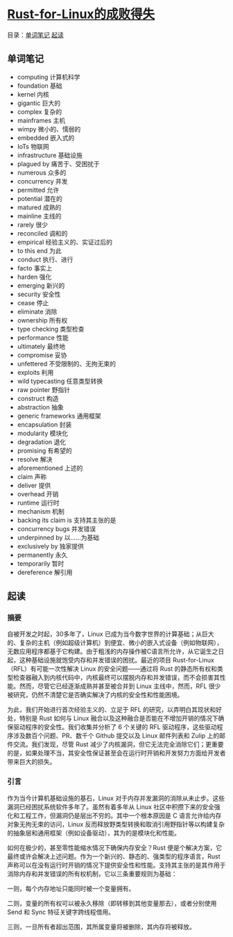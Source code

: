 # [Rust-for-Linux的成败得失](https://www.usenix.org/system/files/atc24-li-hongyu.pdf)
目录：[单词笔记](#单词笔记) [起读](#起读)
## 单词笔记
- computing 计算机科学
- foundation 基础
- kernel 内核
- gigantic 巨大的
- complex 复杂的
- mainframes 主机
- wimpy 微小的、懦弱的
- embedded 嵌入式的
- IoTs 物联网
- infrastructure 基础设施
- plagued by 痛苦于、受困扰于
- numerous 众多的
- concurrency 并发
- permitted 允许
- potential 潜在的
- matured 成熟的
- mainline 主线的
- rarely 很少
- reconciled 调和的
- empirical 经验主义的、实证过后的
- to this end 为此
- conduct 执行、进行
- facto 事实上
- harden 强化
- emerging 新兴的
- security 安全性
- cease 停止
- eliminate 消除
- ownership 所有权
- type checking 类型检查
- performance 性能
- ultimately 最终地
- compromise 妥协
- unfettered 不受限制的、无拘无束的
- exploits 利用
- wild typecasting 任意类型转换
- raw pointer 野指针
- construct 构造
- abstraction 抽象
- generic frameworks  通用框架
- encapsulation 封装
- modularity 模块化
- degradation 退化
- promising 有希望的
- resolve 解决
- aforementioned 上述的
- claim 声称
- deliver 提供
- overhead 开销
- runtime 运行时
- mechanism 机制
- backing its claim is 支持其主张的是
- concurrency bugs 并发错误
- underpinned by 以……为基础
- exclusively by 独家提供
- permanently 永久
- temporarily 暂时
- dereference 解引用
## 起读
### 摘要
自被开发之时起，30多年了，Linux 已成为当今数字世界的计算基础；从巨大的、复杂的主机（例如超级计算机）到便宜、微小的嵌入式设备（例如物联网），无数应用程序都基于它构建。由于粗浅的内存操作被C语言所允许，从它诞生之日起，这种基础设施就饱受内存和并发错误的困扰。最近的项目 Rust-for-Linux（RFL）有可能一次性解决 Linux 的安全问题——通过将 Rust 的静态所有权和类型检查器融入到内核代码中，内核最终可以摆脱内存和并发错误，而不会损害其性能。然而，尽管它已经逐渐成熟并甚至被合并到 Linux 主线中，然而，RFL 很少被研究，仍然不清楚它是否确实解决了内核的安全性和性能困境。

为此，我们开始进行首次经验主义的、立足于 RFL 的研究，以弄明白其现状和好处，特别是 Rust 如何与 Linux 融合以及这种融合是否能在不增加开销的情况下确保驱动程序的安全性。我们收集并分析了 6 个关键的 RFL 驱动程序，这些驱动程序涉及数百个问题、PR、数千个 Github 提交以及 Linux 邮件列表和 Zulip 上的邮件交流。我们发现，尽管 Rust 减少了内核漏洞，但它无法完全消除它们；更重要的是，如果处理不当，其安全性保证甚至会在运行时开销和开发努力方面给开发者带来巨大的损失。
### 引言
作为当今计算机基础设施的基石，Linux 对于内存并发漏洞的消除从未止步。这些漏洞已经困扰系统软件多年了。虽然有着多年从 Linux 社区中积攒下来的安全强化和工程工作，但漏洞仍是层出不穷的。其中一个根本原因是 C 语言允许给内存对象无拘无束的访问，Linux 反而释放野类型转换和取消引用野指针等以构建复杂的抽象层和通用框架（例如设备驱动），其为的是模块化和性能。

如何在极少的，甚至零性能缩水情况下确保内存安全？Rust 便是个解决方案，它最终或许会解决上述问题。作为一个新兴的、静态的、强类型的程序语言，Rust 声称可以在没有运行时开销的情况下提供安全性和性能。支持其主张的是其作用于消除内存和并发错误的所有权机制，它以三条重要规则为基础：

一则，每个内存地址只能同时被一个变量拥有。

二则，变量的所有权可以被永久移除（即转移到其他变量那去），或者分别使用 Send 和 Sync 特征关键字跨线程借用。

三则，一旦所有者超出范围，其所属变量将被删除，其内存将被释放。
